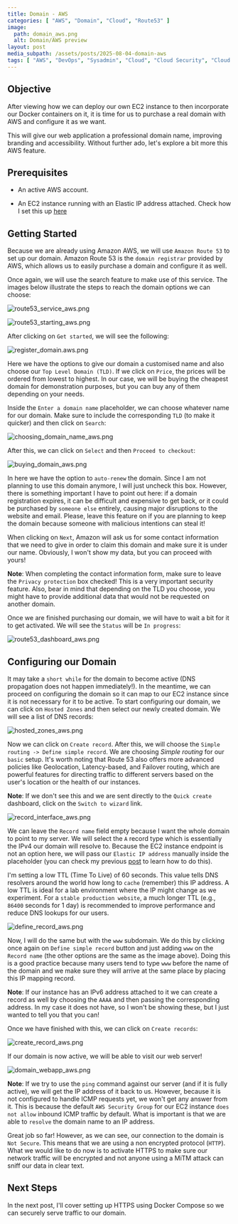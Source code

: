 ```yaml
---
title: Domain - AWS
categories: [ "AWS", "Domain", "Cloud", "Route53" ]
image:
  path: domain_aws.png
  alt: Domain/AWS preview
layout: post
media_subpath: /assets/posts/2025-08-04-domain-aws
tags: [ "AWS", "DevOps", "Sysadmin", "Cloud", "Cloud Security", "Cloud Management", "Domain", "Route53" ]
---
```


## Objective

After viewing how we can deploy our own EC2 instance to then incorporate our Docker containers on it, it is time for us to purchase a real domain with AWS and configure it as we want. 

This will give our web application a professional domain name, improving branding and accessibility. Without further ado, let's explore a bit more this AWS feature.
## Prerequisites

- An active AWS account.

- An EC2 instance running with an Elastic IP address attached. Check how I set this up [here](https://xycxz.github.io/ec2-aws/)
## Getting Started

Because we are already using Amazon AWS, we will use `Amazon Route 53` to set up our domain. Amazon Route 53 is the `domain registrar` provided by AWS, which allows us to easily purchase a domain and configure it as well.

Once again, we will use the search feature to make use of this service. The images below illustrate the steps to reach the domain options we can choose:

![route53_service_aws.png](route53_service_aws.png)

![route53_starting_aws.png](route53_starting_aws.png)

After clicking on `Get started`, we will see the following:

![register_domain.aws.png](register_domain_aws.png)

Here we have the options to give our domain a customised name and also choose our `Top Level Domain (TLD)`. If we click on `Price`, the prices will be ordered from lowest to highest. In our case, we will be buying the cheapest domain for demonstration purposes, but you can buy any of them depending on your needs.

Inside the `Enter a domain name` placeholder, we can choose whatever name for our domain. Make sure to include the corresponding `TLD` (to make it quicker) and then click on `Search`:

![choosing_domain_name_aws.png](choosing_domain_name_aws.png)

After this, we can click on `Select` and then `Proceed to checkout`:

![buying_domain_aws.png](buying_domain_aws.png)

In here we have the option to `auto-renew` the domain. Since I am not planning to use this domain anymore, I will just uncheck this box. However, there is something important I have to point out here: if a domain registration expires, it can be difficult and expensive to get back, or it could be purchased by `someone else` entirely, causing major disruptions to the website and email. Please, leave this feature on if you are planning to keep the domain because someone with malicious intentions can steal it!

When clicking on `Next`, Amazon will ask us for some contact information that we need to give in order to claim this domain and make sure it is under our name. Obviously, I won't show my data, but you can proceed with yours!

**Note**: When completing the contact information form, make sure to leave the `Privacy protection` box checked! This is a very important security feature. Also, bear in mind that depending on the TLD you choose, you might have to provide additional data that would not be requested on another domain.

Once we are finished purchasing our domain, we will have to wait a bit for it to get activated. We will see the `Status` will be `In progress`:

![route53_dashboard_aws.png](route53_dashboard_aws.png)
## Configuring our Domain

It may take a `short while` for the domain to become active (DNS propagation does not happen immediately!). In the meantime, we can proceed on configuring the domain so it can map to our EC2 instance since it is not necessary for it to be active. To start configuring our domain, we can click on `Hosted Zones` and then select our newly created domain. We will see a list of DNS records:

![hosted_zones_aws.png](hosted_zones_aws.png)

Now we can click on `Create record`. After this, we will choose the `Simple routing -> Define simple record`. We are choosing _Simple routing_ for our `basic` setup. It's worth noting that Route 53 also offers more advanced policies like Geolocation, Latency-based, and Failover routing, which are powerful features for directing traffic to different servers based on the user's location or the health of our instances.

**Note**: If we don't see this and we are sent directly to the `Quick create` dashboard, click on the `Switch to wizard` link.

![record_interface_aws.png](record_interface_aws.png)

We can leave the `Record name` field empty because I want the whole domain to point to my server. We will select the `A` record type which is essentially the IPv4 our domain will resolve to. Because the EC2 instance endpoint is not an option here, we will pass our `Elastic IP address` manually inside the placeholder (you can check my previous [post](https://xycxz.github.io/ec2-aws/) to learn how to do this).

I'm setting a low TTL (Time To Live) of 60 seconds. This value tells DNS resolvers around the world how long to `cache` (remember) this IP address. A low TTL is ideal for a lab environment where the IP might change as we experiment. For a `stable production website`, a much longer TTL (e.g., `86400` seconds for 1 day) is recommended to improve performance and reduce DNS lookups for our users.

![define_record_aws.png](define_record_aws.png)

Now, I will do the same but with the `www` subdomain. We do this by clicking once again on `Define simple record` button and just adding `www` on the `Record name` (the other options are the same as the image above). Doing this is a good practice because many users tend to type `www` before the name of the domain and we make sure they will arrive at the same place by placing this IP mapping record.

**Note**: If our instance has an IPv6 address attached to it we can create a record as well by choosing the `AAAA` and then passing the corresponding address. In my case it does not have, so I won't be showing these, but I just wanted to tell you that you can!

Once we have finished with this, we can click on `Create records`:

![create_record_aws.png](create_record_aws.png)

If our domain is now active, we will be able to visit our web server!

![domain_webapp_aws.png](domain_webapp_aws.png)

**Note**: If we try to use the `ping` command against our server (and if it is fully active), we will get the IP address of it back to us. However, because it is not configured to handle ICMP requests yet, we won't get any answer from it. This is because the default `AWS Security Group` for our EC2 instance `does not allow` inbound ICMP traffic by default. What is important is that we are able to `resolve` the domain name to an IP address.

Great job so far! However, as we can see, our connection to the domain is `Not Secure`. This means that we are using a non encrypted protocol (`HTTP`). What we would like to do now is to activate HTTPS to make sure our network traffic will be encrypted and not anyone using a MiTM attack can sniff our data in clear text. 
## Next Steps

In the next post, I'll cover setting up HTTPS using Docker Compose so we can securely serve traffic to our domain.